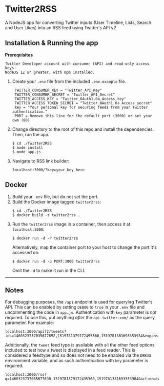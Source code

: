# Twitter2RSS
 
A NodeJS app for converting Twitter inputs (User Timeline, Lists, Search and User Likes) into an RSS feed using Twitter's API v2.

## Installation & Running the app
**Prerequisites**
```
Twitter Developer account with consumer (API) and read-only access keys.
NodeJS 12 or greater, with npm installed.
```
1. Create your `.env` file from the included `.env.example` file.
   ```
    TWITTER_CONSUMER_KEY = "Twitter_API_Key"
    TWITTER_CONSUMER_SECRET = "Twitter_API_Secret"
    TWITTER_ACCESS_KEY = "Twitter_OAuth1.0a_Access_key"
    TWITTER_ACCESS_TOKEN_SECRET = "Twitter_OAuth1.0a_Access_secret"
    key = "Your personal key for securing feeds from your Twitter authentication."
    PORT = Remove this line for the default port (3000) or set your own (80)
   ```

2. Change directory to the root of this repo and install the dependencies. Then, run the app.
   ```
   $ cd ./Twitter2RSS
   $ node install
   $ node app.js
   ```

3. Navigate to RSS link builder:
   ```
   localhost:3000/?key=your_key_here
   ```

## Docker
1. Build your `.env` file, but do not set the port.
2. Build the Docker image tagged `twitter2rss`:
   ```
   $ cd ./Twitter2RSS
   $ docker build -t twitter2rss .
   ```
3. Run the `twitter2rss` image in a container, then access it at `localhost:3000`:
   ```
   $ docker run -d -P twitter2rss
   ```
   Alternatively, map the container port to your host to change the port it's accessed on:
   ```
   $ docker run -d -p PORT:3000 twitter2rss
   ```
   Omit the `-d` to make it run in the CLI.

___
## Notes
For debugging purposes, the `/api` endpoint is used for querying Twitter's API. This can be enabled by setting `DEBUG` to `true` in your `.env` file and uncommenting the code in `app.js`. Authentication with `key` parameter is _not_ required. To use this, put anything _after_ the `api.twitter.com/` as the query parameter. For example:
```
localhost:3000/api?2/tweets?ids=1460323737035677698,1519781379172495360,1519781381693353984&expansions=author_id
```

Additionally, the `tweet` feed type is available with all the other feed options included to test how a tweet is displayed in a feed reader. This is considered a feedtype and so does not need to be enabled via the `DEBUG` environment variable, and as such authentication with `key` parameter _is_ required.
```
localhost:3000/rss?q=1460323737035677698,1519781379172495360,1519781381693353984&action=tweet&filters=tweets,replies,retweets,attachments,text&title=plain
```
